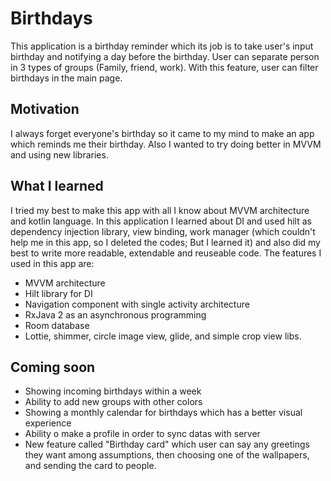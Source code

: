 # Birthdays
This application is a birthday reminder which its job is to take user's input birthday and notifying a day before the birthday. User can separate person in 3 types of groups (Family, friend, work). With this feature, user can filter birthdays in the main page.
## Motivation
I always forget everyone's birthday so it came to my mind to make an app which reminds me their birthday. Also I wanted to try doing better in MVVM and using new libraries.
## What I learned
I tried my best to make this app with all I know about MVVM architecture and kotlin language. In this application I learned about DI and used hilt as dependency injection library, view binding, work manager (which couldn't help me in this app, so I deleted the codes; But I learned it) and also did my best to write more readable, extendable and reuseable code.
The features I used in this app are:
- MVVM architecture
- Hilt library for DI
- Navigation component with single activity architecture
- RxJava 2 as an asynchronous programming
- Room database
- Lottie, shimmer, circle image view, glide, and simple crop view libs.
## Coming soon
- Showing incoming birthdays within a week
- Ability to add new groups with other colors
- Showing a monthly calendar for birthdays which has a better visual experience
- Ability o make a profile in order to sync datas with server
- New feature called "Birthday card" which user can say any greetings they want among assumptions, then choosing one of the wallpapers, and sending the card to people.
